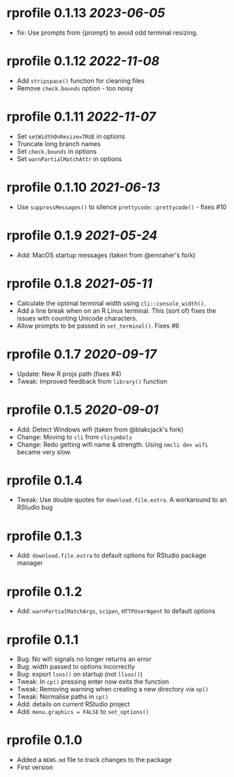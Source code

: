 # rprofile 0.1.13 _2023-06-05_
  * fix: Use prompts from {prompt} to avoid odd terminal resizing. 
  
# rprofile 0.1.12 _2022-11-08_
  * Add `stripspace()` function for cleaning files
  * Remove `check.bounds` option - too noisy

# rprofile 0.1.11 _2022-11-07_
  * Set `setWidthOnResize=TRUE` in options
  * Truncate long branch names
  * Set `check.bounds` in options
  * Set `warnPartialMatchAttr` in options

# rprofile 0.1.10 _2021-06-13_
  * Use `suppressMessages()` to silence `prettycode::prettycode()` - fixes #10

# rprofile 0.1.9 _2021-05-24_
  * Add: MacOS startup messages (taken from @emraher's fork)

# rprofile 0.1.8 _2021-05-11_
  * Calculate the optimal terminal width using `cli::console_width()`.
  * Add a line break when on an R Linux terminal. This (sort of) fixes the
  issues with counting Unicode characters.
  * Allow prompts to be passed in `set_terminal()`. Fixes #6

# rprofile 0.1.7 _2020-09-17_
  * Update: New R projs path (fixes #4)
  * Tweak: Improved feedback from `library()` function

# rprofile 0.1.5 _2020-09-01_
  * Add: Detect Windows wifi (taken from @blakcjack's fork)
  * Change: Moving to `cli` from `clisymbols`
  * Change: Redo getting wifi name & strength.  Using `nmcli dev wifi` became very slow.

# rprofile 0.1.4
  * Tweak: Use double quotes for `download.file.extra`. A workaround to an RStudio bug

# rprofile 0.1.3
  * Add: `download.file.extra` to default options for RStudio package manager

# rprofile 0.1.2
  * Add: `warnPartialMatchArgs`, `scipen`, `HTTPUserAgent` to default options

# rprofile 0.1.1
  * Bug: No wifi signals no longer returns an error
  * Bug: width passed to options incorrectly
  * Bug: export `lsos()` on startup (not `llsos()`)
  * Tweak: In `cp()` pressing enter now exits the function
  * Tweak: Removing warning when creating a new directory via `op()`
  * Tweak: Normalise paths in `cp()`
  * Add: details on current RStudio project
  * Add: `menu.graphics = FALSE` to `set_options()`

# rprofile 0.1.0
  * Added a `NEWS.md` file to track changes to the package
  * First version
